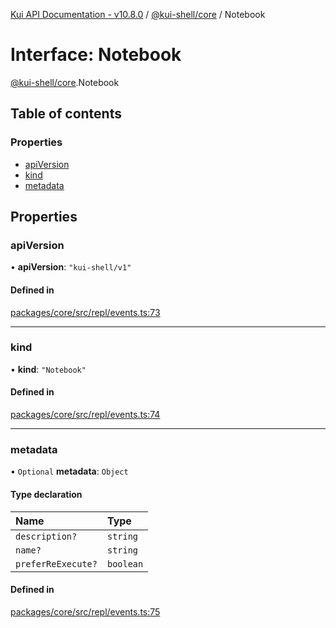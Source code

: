 [Kui API Documentation - v10.8.0](../README.md) / [@kui-shell/core](../modules/kui_shell_core.md) / Notebook

# Interface: Notebook

[@kui-shell/core](../modules/kui_shell_core.md).Notebook

## Table of contents

### Properties

- [apiVersion](kui_shell_core.Notebook.md#apiversion)
- [kind](kui_shell_core.Notebook.md#kind)
- [metadata](kui_shell_core.Notebook.md#metadata)

## Properties

### apiVersion

• **apiVersion**: `"kui-shell/v1"`

#### Defined in

[packages/core/src/repl/events.ts:73](https://github.com/mra-ruiz/kui/blob/27e887ab4/packages/core/src/repl/events.ts#L73)

---

### kind

• **kind**: `"Notebook"`

#### Defined in

[packages/core/src/repl/events.ts:74](https://github.com/mra-ruiz/kui/blob/27e887ab4/packages/core/src/repl/events.ts#L74)

---

### metadata

• `Optional` **metadata**: `Object`

#### Type declaration

| Name               | Type      |
| :----------------- | :-------- |
| `description?`     | `string`  |
| `name?`            | `string`  |
| `preferReExecute?` | `boolean` |

#### Defined in

[packages/core/src/repl/events.ts:75](https://github.com/mra-ruiz/kui/blob/27e887ab4/packages/core/src/repl/events.ts#L75)
